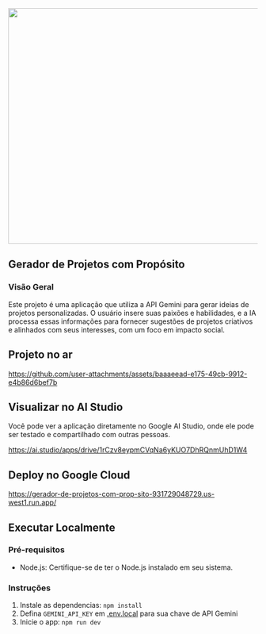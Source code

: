 <div align="center">
<img width="1200" height="475" alt="GHBanner" src="https://github.com/user-attachments/assets/0aa67016-6eaf-458a-adb2-6e31a0763ed6" />
</div>

## Gerador de Projetos com Propósito

### Visão Geral
Este projeto é uma aplicação que utiliza a API Gemini para gerar ideias de projetos personalizadas. O usuário insere suas paixões e habilidades, 
e a IA processa essas informações para fornecer sugestões de projetos criativos e alinhados com seus interesses, com um foco em impacto social. 

## Projeto no ar
https://github.com/user-attachments/assets/baaaeead-e175-49cb-9912-e4b86d6bef7b

## Visualizar no AI Studio
Você pode ver a aplicação diretamente no Google AI Studio, onde ele pode ser testado e compartilhado com outras pessoas.

https://ai.studio/apps/drive/1rCzv8eypmCVqNa6yKUO7DhRQnmUhD1W4

## Deploy no Google Cloud
https://gerador-de-projetos-com-prop-sito-931729048729.us-west1.run.app/

## Executar Localmente

### Pré-requisitos

- Node.js: Certifique-se de ter o Node.js instalado em seu sistema.

### Instruções

1. Instale as dependencias:
   `npm install`
2. Defina `GEMINI_API_KEY` em [.env.local](.env.local) para sua chave de API Gemini
3. Inicie o app:
   `npm run dev`
